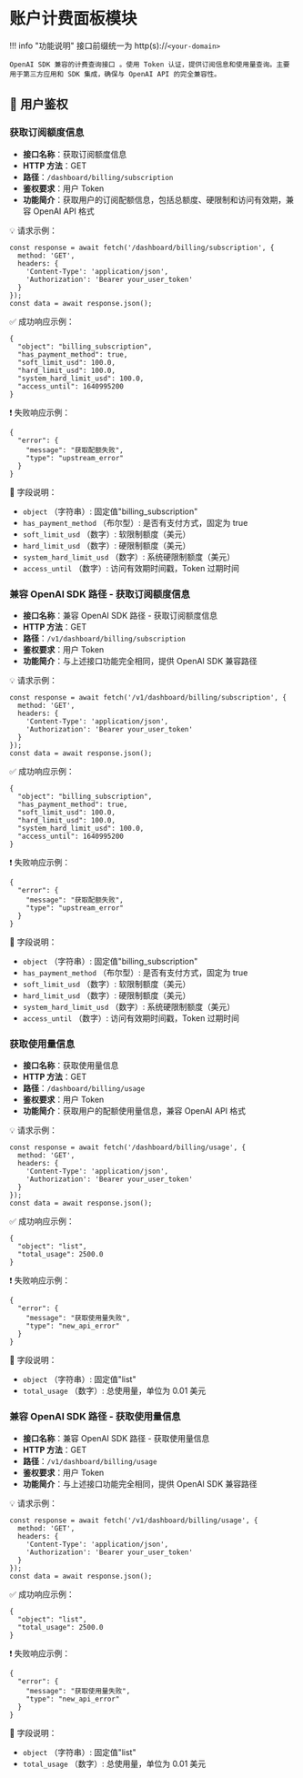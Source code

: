 # 账户计费面板模块

!!! info "功能说明"
    接口前缀统一为 http(s)://`<your-domain>`

    OpenAI SDK 兼容的计费查询接口 。使用 Token 认证，提供订阅信息和使用量查询。主要用于第三方应用和 SDK 集成，确保与 OpenAI API 的完全兼容性。

## 🔐 用户鉴权

### 获取订阅额度信息

- **接口名称**：获取订阅额度信息
- **HTTP 方法**：GET
- **路径**：`/dashboard/billing/subscription`
- **鉴权要求**：用户 Token
- **功能简介**：获取用户的订阅配额信息，包括总额度、硬限制和访问有效期，兼容 OpenAI API 格式 

💡 请求示例：

```
const response = await fetch('/dashboard/billing/subscription', {  
  method: 'GET',  
  headers: {  
    'Content-Type': 'application/json',  
    'Authorization': 'Bearer your_user_token'  
  }  
});  
const data = await response.json();
```

✅ 成功响应示例：

```
{  
  "object": "billing_subscription",  
  "has_payment_method": true,  
  "soft_limit_usd": 100.0,  
  "hard_limit_usd": 100.0,  
  "system_hard_limit_usd": 100.0,  
  "access_until": 1640995200  
}
```

❗ 失败响应示例：

```
{  
  "error": {  
    "message": "获取配额失败",  
    "type": "upstream_error"  
  }  
}
```

🧾 字段说明：

- `object` （字符串）: 固定值"billing_subscription"
- `has_payment_method` （布尔型）: 是否有支付方式，固定为 true 
- `soft_limit_usd` （数字）: 软限制额度（美元）
- `hard_limit_usd` （数字）: 硬限制额度（美元）
- `system_hard_limit_usd` （数字）: 系统硬限制额度（美元）
- `access_until` （数字）: 访问有效期时间戳，Token 过期时间 

### 兼容 OpenAI SDK 路径 - 获取订阅额度信息

- **接口名称**：兼容 OpenAI SDK 路径 - 获取订阅额度信息
- **HTTP 方法**：GET
- **路径**：`/v1/dashboard/billing/subscription`
- **鉴权要求**：用户 Token
- **功能简介**：与上述接口功能完全相同，提供 OpenAI SDK 兼容路径

💡 请求示例：

```
const response = await fetch('/v1/dashboard/billing/subscription', {  
  method: 'GET',  
  headers: {  
    'Content-Type': 'application/json',  
    'Authorization': 'Bearer your_user_token'  
  }  
});  
const data = await response.json();
```

✅ 成功响应示例：

```
{  
  "object": "billing_subscription",  
  "has_payment_method": true,  
  "soft_limit_usd": 100.0,  
  "hard_limit_usd": 100.0,  
  "system_hard_limit_usd": 100.0,  
  "access_until": 1640995200  
}
```

❗ 失败响应示例：

```
{  
  "error": {  
    "message": "获取配额失败",  
    "type": "upstream_error"  
  }  
}
```

🧾 字段说明：

- `object` （字符串）: 固定值"billing_subscription"
- `has_payment_method` （布尔型）: 是否有支付方式，固定为 true
- `soft_limit_usd` （数字）: 软限制额度（美元）
- `hard_limit_usd` （数字）: 硬限制额度（美元）
- `system_hard_limit_usd` （数字）: 系统硬限制额度（美元）
- `access_until` （数字）: 访问有效期时间戳，Token 过期时间

### 获取使用量信息

- **接口名称**：获取使用量信息
- **HTTP 方法**：GET
- **路径**：`/dashboard/billing/usage`
- **鉴权要求**：用户 Token
- **功能简介**：获取用户的配额使用量信息，兼容 OpenAI API 格式

💡 请求示例：

```
const response = await fetch('/dashboard/billing/usage', {  
  method: 'GET',  
  headers: {  
    'Content-Type': 'application/json',  
    'Authorization': 'Bearer your_user_token'  
  }  
});  
const data = await response.json();
```

✅ 成功响应示例：

```
{  
  "object": "list",  
  "total_usage": 2500.0  
}
```

❗ 失败响应示例：

```
{  
  "error": {  
    "message": "获取使用量失败",  
    "type": "new_api_error"  
  }  
}
```

🧾 字段说明：

- `object` （字符串）: 固定值"list" 
- `total_usage` （数字）: 总使用量，单位为 0.01 美元 

### 兼容 OpenAI SDK 路径 - 获取使用量信息

- **接口名称**：兼容 OpenAI SDK 路径 - 获取使用量信息
- **HTTP 方法**：GET
- **路径**：`/v1/dashboard/billing/usage`
- **鉴权要求**：用户 Token
- **功能简介**：与上述接口功能完全相同，提供 OpenAI SDK 兼容路径

💡 请求示例：

```
const response = await fetch('/v1/dashboard/billing/usage', {  
  method: 'GET',  
  headers: {  
    'Content-Type': 'application/json',  
    'Authorization': 'Bearer your_user_token'  
  }  
});  
const data = await response.json();
```

✅ 成功响应示例：

```
{  
  "object": "list",  
  "total_usage": 2500.0  
}
```

❗ 失败响应示例：

```
{  
  "error": {  
    "message": "获取使用量失败",  
    "type": "new_api_error"  
  }  
}
```

🧾 字段说明：

- `object` （字符串）: 固定值"list"
- `total_usage` （数字）: 总使用量，单位为 0.01 美元 


